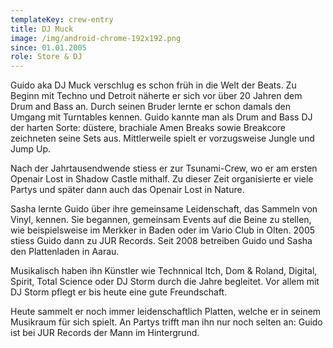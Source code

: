 ```yaml
---
templateKey: crew-entry
title: DJ Muck
image: /img/android-chrome-192x192.png
since: 01.01.2005
role: Store & DJ
---
```

Guido aka DJ Muck verschlug es schon früh in die Welt der Beats. Zu Beginn mit Techno und Detroit näherte er sich vor über 20 Jahren dem Drum and Bass an. Durch seinen Bruder lernte er schon damals den Umgang mit Turntables kennen. Guido kannte man als Drum and Bass DJ der harten Sorte: düstere, brachiale Amen Breaks sowie Breakcore zeichneten seine Sets aus. Mittlerweile spielt er vorzugsweise Jungle und Jump Up.  

Nach der Jahrtausendwende stiess er zur Tsunami-Crew, wo er am ersten Openair Lost in Shadow Castle mithalf. Zu dieser Zeit organisierte er viele Partys und später dann auch das Openair Lost in Nature. 

Sasha lernte Guido über ihre gemeinsame Leidenschaft, das Sammeln von Vinyl, kennen. Sie begannen, gemeinsam Events auf die Beine zu stellen, wie beispielsweise im Merkker in Baden oder im Vario Club in Olten. 2005 stiess Guido dann zu JUR Records. Seit 2008 betreiben Guido und Sasha den Plattenladen in Aarau.

Musikalisch haben ihn Künstler wie Technnical Itch, Dom & Roland, Digital, Spirit, Total Science oder DJ Storm durch die Jahre begleitet. Vor allem mit DJ Storm pflegt er bis heute eine gute Freundschaft. 

Heute sammelt er noch immer leidenschaftlich Platten, welche er in seinem Musikraum für sich spielt. An Partys trifft man ihn nur noch selten an: Guido ist bei JUR Records der Mann im Hintergrund.
